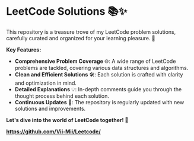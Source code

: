 # LeetCode Solutions 📚✨

This repository is a treasure trove of my LeetCode problem solutions, carefully curated and organized for your learning pleasure. 💎

**Key Features:**

* **Comprehensive Problem Coverage** 🌐: A wide range of LeetCode problems are tackled, covering various data structures and algorithms.
* **Clean and Efficient Solutions** 🛠️: Each solution is crafted with clarity and optimization in mind.
* **Detailed Explanations** 💡: In-depth comments guide you through the thought process behind each solution.
* **Continuous Updates** 🔄: The repository is regularly updated with new solutions and improvements.

**Let's dive into the world of LeetCode together! 🚀**

**https://github.com/Vii-Mii/Leetcode/**
